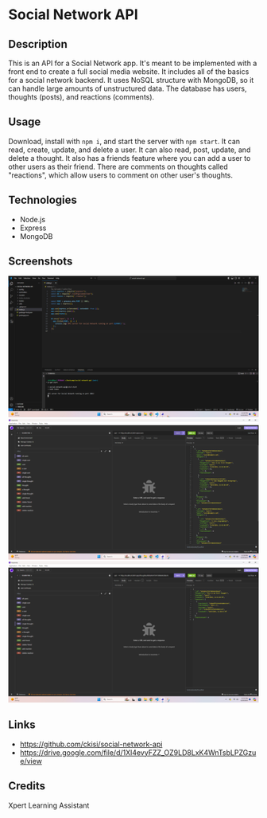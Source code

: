 # Social Network API

## Description
This is an API for a Social Network app. It's meant to be implemented with a front end to create a full social media website. It includes all of the basics for a social network backend. It uses NoSQL structure with MongoDB, so it can handle large amounts of unstructured data. The database has users, thoughts (posts), and reactions (comments).

## Usage
Download, install with `npm i`, and start the server with `npm start`. It can read, create, update, and delete a user. It can also read, post, update, and delete a thought. It also has a friends feature where you can add a user to other users as their friend. There are comments on thoughts called "reactions", which allow users to comment on other user's thoughts.

## Technologies
- Node.js
- Express
- MongoDB

## Screenshots
![](./assets/socialnetss1.png)
![](./assets/socialnetss2.png)
![](./assets/socialnetss3.png)

## Links
- https://github.com/ckisi/social-network-api
- https://drive.google.com/file/d/1Xl4evyFZZ_OZ9LD8LxK4WnTsbLPZGzue/view

## Credits
Xpert Learning Assistant
